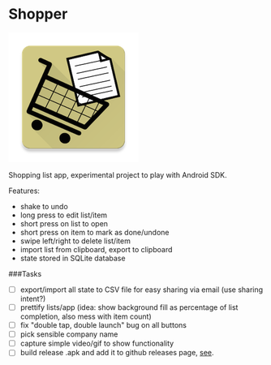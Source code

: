 # Shopper

![icon](https://raw.githubusercontent.com/fmilitao/shopper-android/master/icons/web_hi_res_256.png )

Shopping list app, experimental project to play with Android SDK.

Features:

* shake to undo
* long press to edit list/item
* short press on list to open
* short press on item to mark as done/undone
* swipe left/right to delete list/item
* import list from clipboard, export to clipboard
* state stored in SQLite database

###Tasks

- [ ] export/import all state to CSV file for easy sharing via email (use sharing intent?)
- [ ] prettify lists/app (idea: show background fill as percentage of list completion, also mess with item count)
- [ ] fix "double tap, double launch" bug on all buttons
- [ ] pick sensible company name
- [ ] capture simple video/gif to show functionality
- [ ] build release .apk and add it to github releases page, [see](http://stackoverflow.com/questions/18460774/how-to-set-up-gradle-and-android-studio-to-do-release-build).